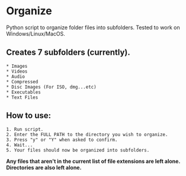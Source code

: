 # Organize

Python script to organize folder files into subfolders.
Tested to work on Windows/Linux/MacOS.

## Creates 7 subfolders (currently).

    * Images
    * Videos
    * Audio
    * Compressed
    * Disc Images (For ISO, dmg...etc)
    * Executables
    * Text Files

## How to use:

    1. Run script.
    2. Enter the FULL PATH to the directory you wish to organize.
    3. Press "y" or "Y" when asked to confirm.
    4. Wait...
    5. Your files should now be organized into subfolders.

**Any files that aren't in the current list of file extensions are left alone.**
**Directories are also left alone.**
